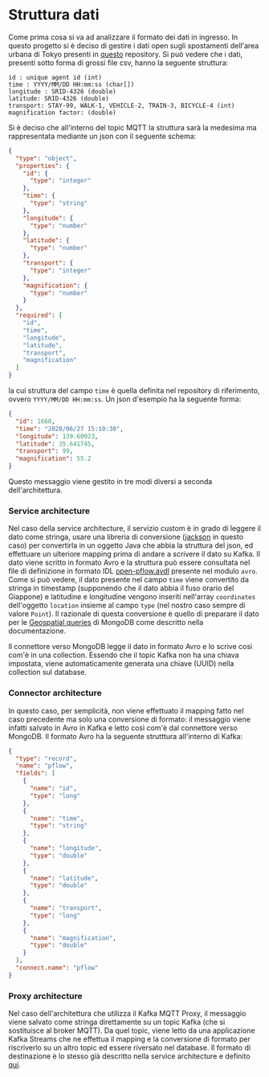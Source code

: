 # Struttura dati

Come prima cosa si va ad analizzare il formato dei dati in ingresso. In questo progetto si è deciso di gestire i dati open sugli spostamenti dell'area urbana di Tokyo presenti in [questo](https://github.com/sekilab/OpenPFLOW) repository. Si può vedere che i dati, presenti sotto forma di grossi file csv, hanno la seguente struttura:
```
id : unique agent id (int)
time : YYYY/MM/DD HH:mm:ss (char[])
longitude : SRID-4326 (double)
latitude: SRID-4326 (double)
transport: STAY-99, WALK-1, VEHICLE-2, TRAIN-3, BICYCLE-4 (int)
magnification factor: (double)
```

Si è deciso che all'interno del topic MQTT la struttura sarà la medesima ma rappresentata mediante un json con il seguente schema:
```json
{
  "type": "object",
  "properties": {
    "id": {
      "type": "integer"
    },
    "time": {
      "type": "string"
    },
    "longitude": {
      "type": "number"
    },
    "latitude": {
      "type": "number"
    },
    "transport": {
      "type": "integer"
    },
    "magnification": {
      "type": "number"
    }
  },
  "required": [
    "id",
    "time",
    "longitude",
    "latitude",
    "transport",
    "magnification"
  ]
}
```
la cui struttura del campo `time` è quella definita nel repository di riferimento, ovvero `YYYY/MM/DD HH:mm:ss`. Un json d'esempio ha la seguente forma:
````json
{
  "id": 1660,
  "time": "2020/06/27 15:10:30",
  "longitude": 139.60923,
  "latitude": 35.641745,
  "transport": 99,
  "magnification": 55.2 
}
````

Questo messaggio viene gestito in tre modi diversi a seconda dell'architettura.

### Service architecture
Nel caso della service architecture, il servizio custom è in grado di leggere il dato come stringa, usare una libreria di conversione ([jackson](https://github.com/FasterXML/jackson) in questo caso) per convertirla in un oggetto Java che abbia la struttura del json, ed effettuare un ulteriore mapping prima di andare a scrivere il dato su Kafka. Il dato viene scritto in formato Avro e la struttura può essere consultata nel file di definizione in formato IDL [open-pflow.avdl](../avro/src/main/avro/open-pflow.avdl) presente nel modulo `avro`. Come si può vedere, il dato presente nel campo `time` viene convertito da stringa in timestamp (supponendo che il dato abbia il fuso orario del Giappone) e latitudine e longitudine vengono inseriti nell'array `coordinates` dell'oggetto `location` insieme al campo `type` (nel nostro caso sempre di valore `Point`). Il razionale di questa conversione è quello di preparare il dato per le [Geospatial queries](https://docs.mongodb.com/manual/geospatial-queries/) di MongoDB come descritto nella documentazione.

Il connettore verso MongoDB legge il dato in formato Avro e lo scrive così com'è in una collection. Essendo che il topic Kafka non ha una chiava impostata, viene automaticamente generata una chiave (UUID) nella collection sul database.

### Connector architecture
In questo caso, per semplicità, non viene effettuato il mapping fatto nel caso precedente ma solo una conversione di formato: il messaggio viene infatti salvato in Avro in Kafka e letto così com'è dal connettore verso MongoDB. Il formato Avro ha la seguente strutttura all'interno di Kafka:
```json
{
  "type": "record",
  "name": "pflow",
  "fields": [
    {
      "name": "id",
      "type": "long"
    },
    {
      "name": "time",
      "type": "string"
    },
    {
      "name": "longitude",
      "type": "double"
    },
    {
      "name": "latitude",
      "type": "double"
    },
    {
      "name": "transport",
      "type": "long"
    },
    {
      "name": "magnification",
      "type": "double"
    }
  ],
  "connect.name": "pflow"
}
```

### Proxy architecture
Nel caso dell'architettura che utilizza il Kafka MQTT Proxy, il messaggio viene salvato come stringa direttamente su un topic Kafka (che si sostituisce al broker MQTT). Da quel topic, viene letto da una applicazione Kafka Streams che ne effettua il mapping e la conversione di formato per riscriverlo su un altro topic ed essere riversato nel database. Il formato di destinazione è lo stesso già descritto nella service architecture e definito [qui](../avro/src/main/avro/open-pflow.avdl).

